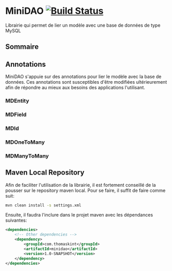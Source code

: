# MiniDAO [![Build Status](https://travis-ci.org/tkint/MiniDAO.svg?branch=master)](https://travis-ci.org/tkint/MiniDAO)

Librairie qui permet de lier un modèle avec une base de données de type MySQL

## Sommaire


## Annotations

MiniDAO s'appuie sur des annotations pour lier le modèle avec la base de données. 
Ces annotations sont susceptibles d'être modifiées ultérieurement afin de répondre 
au mieux aux besoins des applications l'utilisant.

### MDEntity

### MDField

### MDId

### MDOneToMany

### MDManyToMany

## Maven Local Repository

Afin de faciliter l'utilisation de la librairie, il est fortement conseillé de la pousser
sur le repository maven local. Pour se faire, il suffit de faire comme suit:

```sh
mvn clean install -s settings.xml
```

Ensuite, il faudra l'inclure dans le projet maven avec les dépendances suivantes:

```xml
<dependencies>
    <!-- Other dependencies -->
    <dependency>
        <groupId>com.thomaskint</groupId>
        <artifactId>minidao</artifactId>
        <version>1.0-SNAPSHOT</version>
    </dependency>
</dependencies>
```
